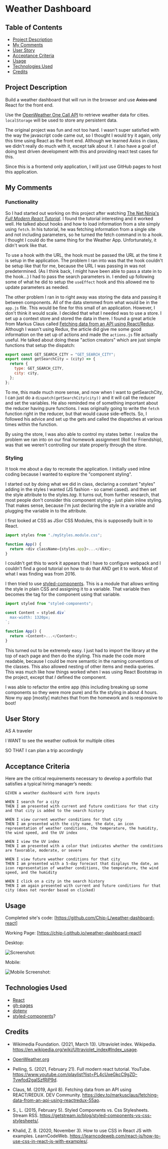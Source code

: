 # Weather Dashboard

## Table of Contents

- [Project Description](#project-description)
- [My Comments](#my-comments)
- [User Story](#user-story)
- [Acceptance Criteria](#acceptance-criteria)
- [Usage](#usage)
- [Technologies Used](#technologies-used)
- [Credits](#credits)

## Project Description

Build a weather dashboard that will run in the browser and use ~~Axios and~~ React for the front end.

Use the [OpenWeather One Call API](https://openweathermap.org/api/one-call-api) to retrieve weather data for cities. `localStorage` will be used to store any persistent data.

The original project was fun and not too hard. I wasn't super satisfied with the way the javascript code came out, so I thought I would try it again, only this time using React as the front end. Although we learned Axios in class, we didn't really do much with it, except talk about it. I also have a goal of doing test driven development with this and providing react test cases for this.

Since this is a frontend only application, I will just use GitHub pages to host this application.

## My Comments

### Functionality

So I had started out working on this project after watching [The Net Ninja's _Full Modern React Tutorial_](https://www.youtube.com/playlist?list=PL4cUxeGkcC9gZD-Tvwfod2gaISzfRiP9d). I found the tutorial interesting and it worked well. He talked about hooks and how to load information from a site simply using `fetch`. In his tutorial, he was fetching information from a single site and not including parameters, so he turned the fetch command in to a hook. I thought I could do the same thing for the Weather App. Unfortunately, it didn't work like that.

To use a hook with the URL, the hook must be passed the URL at the time it is setup in the application. The problem I ran into was that the hook couldn't be setup like that for me, because the URL I was passing in was not predetermined. (As I think back, I might have been able to pass a state in to the hook...) I had to pass the search parameters in. I ended up following some of what he did to setup the `useEffect` hook and this allowed me to update parameters as needed.

The other problem I ran in to right away was storing the data and passing it between components. All of the data stemmed from what would be in the `app.js` file. This would be fine for this small of an application. However, I don't think it would scale. I decided that what I needed was to use a store. I set up a context store and stored the data in there. I found a great article from Markus Claus called [Fetching data from an API using React/Redux](https://dev.to/markusclaus/fetching-data-from-an-api-using-reactredux-55ao). Although I wasn't using Redux, the article did give me some good information on the set up of actions and made the `actions.js` file actually useful. He talked about doing these "action creators" which are just simple functions that setup the dispatch:

```javascript
export const GET_SEARCH_CITY = "GET_SEARCH_CITY";
export const getSearchCity = (city) => {
  return {
    type: GET_SEARCH_CITY,
    city: city,
  };
};
```

To me, this made much more sense, and now when I want to getSearchCity, I can just do a `dispatch(getSearchCity(city))` and it will call the reducer and set the variables. He also reminded me of something important about the reducer having pure functions. I was originally going to write the `fetch` function right in the reducer, but that would cause side-effects. So, I followed his advice and set up the gets and called the dispatches at various times within the function.

By using the store, I was also able to control my states better. I realize the problem we ran into on our final homework assignment (Roll for Friendship), was that we weren't controlling our state properly through the store.

### Styling

It took me about a day to recreate the application. I initially used inline coding because I wanted to explore the "component styling".

I started out by doing what we did in class, declaring a constant "styles" adding in the styles I wanted (JS fashion - so camel cased). and then set the style attribute to the styles._tag_. It turns out, from further research, that most people don't consider this component styling - just plain inline styling. That makes sense, because I'm just declaring the style in a variable and plugging the variable in to the attribute.

I first looked at CSS as JSor CSS Modules, this is supposedly built in to React.

```javascript
import styles from "./myStyles.module.css";

function App() {
  return <div className={styles.app}>...</div>;
}
```

I couldn't get this to work it appears that I have to configure webpack and I couldn't find a good tutorial on how to do that AND get it to work. Most of what I was finding was from 2016.

I then tried to use [styled-components](https://styled-components.com/). This is a module that allows writing the style in plain CSS and assigning it to a variable. That variable then becomes the tag for the component using that variable.

```javascript
import styled from "styled-components";

const Content = styled.div`
  max-width: 1320px;
`;

function App() {
  return <Content>...</Content>;
}
```

This turned out to be extremely easy. I just had to import the library at the top of each page and then do the styling. This made the code more readable, because I could be more semantic in the naming conventions of the classes. This also allowed nesting of other items and media queries. This was much like how things worked when I was using React Bootstrap in the project, except that _I_ defined the component.

I was able to refactor the entire app (this including breaking up some components so they were more pure) and fix the styling in about 4 hours. Now my app [mostly] matches that from the homework and is responsive to boot!

## User Story

AS A traveler

I WANT to see the weather outlook for multiple cities

SO THAT I can plan a trip accordingly

## Acceptance Criteria

Here are the critical requirements necessary to develop a portfolio that satisfies a typical hiring manager’s needs:

```
GIVEN a weather dashboard with form inputs

WHEN I search for a city
THEN I am presented with current and future conditions for that city and that city is added to the search history

WHEN I view current weather conditions for that city
THEN I am presented with the city name, the date, an icon representation of weather conditions, the temperature, the humidity, the wind speed, and the UV index

WHEN I view the UV index
THEN I am presented with a color that indicates whether the conditions are favorable, moderate, or severe

WHEN I view future weather conditions for that city
THEN I am presented with a 5-day forecast that displays the date, an icon representation of weather conditions, the temperature, the wind speed, and the humidity

WHEN I click on a city in the search history
THEN I am again presented with current and future conditions for that city (does not reorder based on clicked)

```

## Usage

Completed site's code: [https://github.com/Chip-L/weather-dashboard-react]

Working Page: [https://chip-l.github.io/weather-dashboard-react]

Desktop:

![Screenshot: ](./misc/screenshot.jpg)

Mobile:

![Mobile Screenshot:](./misc/screenshot.m.jpg)

## Technologies Used

- [React](https://reactjs.org/)
- [gh-pages](https://www.npmjs.com/package/gh-pages)
- [dotenv](https://www.npmjs.com/package/dotenv)
- [styled-components](https://styled-components.com/)?

## Credits

- Wikimedia Foundation. (2021, March 13). Ultraviolet index. Wikipedia. https://en.wikipedia.org/wiki/Ultraviolet_index#Index_usage.

- [OpenWeather.org](https://openweathermap.org/)

- Pelling, S. (2021, February 21). Full modern react tutorial. YouTube. https://www.youtube.com/playlist?list=PL4cUxeGkcC9gZD-Tvwfod2gaISzfRiP9d.

- Claus, M. (2019, April 8). Fetching data from an API using REACT/REDUX. DEV Community. https://dev.to/markusclaus/fetching-data-from-an-api-using-reactredux-55ao.

- S., L. (2015, February 5). Styled Components vs. Css Stylesheets. Stream RSS. https://getstream.io/blog/styled-components-vs-css-stylesheets/.

- Khalid, Z. B. (2020, November 3). How to use CSS in React JS with examples. LearnCodeWeb. https://learncodeweb.com/react-js/how-to-use-css-in-react-js-with-examples/.
